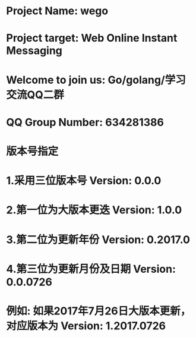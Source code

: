 # Project Name: wego
# Project target: Web Online Instant Messaging
# Welcome to join us: Go/golang/学习交流QQ二群
# QQ Group Number: 634281386
#
# 版本号指定
# 1.采用三位版本号 Version: 0.0.0
# 2.第一位为大版本更迭 Version: 1.0.0
# 3.第二位为更新年份 Version: 0.2017.0
# 4.第三位为更新月份及日期 Version: 0.0.0726
#
# 例如: 如果2017年7月26日大版本更新，对应版本为 Version: 1.2017.0726
